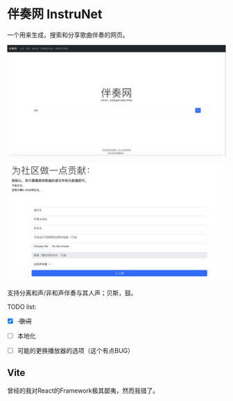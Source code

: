 # 伴奏网 InstruNet

一个用来生成，搜索和分享歌曲伴奏的网页。

![网页大概](Showcase%201.png)

![上传](Showcase%202.png)

支持分离和声/非和声伴奏与其人声；贝斯，鼓。


TODO list: 

- [x] <span style="text-decoration: line-through;"> 歌词</span> 
- [ ] 本地化
- [ ] 可能的更换播放器的选项（这个有点BUG）


## Vite
曾经的我对React的Framework极其鄙夷，然而我错了。